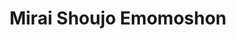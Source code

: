 --- 
title: "Mirai Shoujo Emomoshon"
publishdate: "2019-7-2T16:48:46+02:00"
src: "https://365manga.net/manga/mirai-shoujo-emomoshon"
image: "https://data.365manga.net/images/thumbnails/15862-mirai-shoujo-emomoshon.jpg"
description: "Hajime is a guy who can't talk to girls properly, even to a game character. But then a girl who calls Hajime her father, barges in on him while he is working. It seems that she has come from the future and she was Hajime's daughter. She has come back to the past to cause a breakup between Hajime and a lady who he is supposed to marry in the…"
---